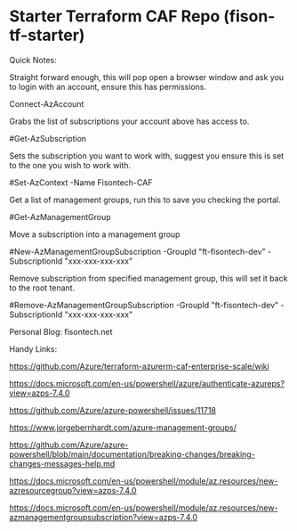# Starter Terraform CAF Repo (fison-tf-starter)

Quick Notes:

Straight forward enough, this will pop open a browser window and ask you to login with an account, ensure this has permissions.

Connect-AzAccount 

Grabs the list of subscriptions your account above has access to.

#Get-AzSubscription

Sets the subscription you want to work with, suggest you ensure this is set to the one you wish to work with.

#Set-AzContext -Name Fisontech-CAF

Get a list of management groups, run this to save you checking the portal.

#Get-AzManagementGroup

Move a subscription into a management group

#New-AzManagementGroupSubscription -GroupId "ft-fisontech-dev" -SubscriptionId "xxx-xxx-xxx-xxx"

Remove subscription from specified management group, this will set it back to the root tenant.

#Remove-AzManagementGroupSubscription -GroupId "ft-fisontech-dev" -SubscriptionId "xxx-xxx-xxx-xxx"

Personal Blog: fisontech.net

Handy Links:

https://github.com/Azure/terraform-azurerm-caf-enterprise-scale/wiki

https://docs.microsoft.com/en-us/powershell/azure/authenticate-azureps?view=azps-7.4.0

https://github.com/Azure/azure-powershell/issues/11718

https://www.jorgebernhardt.com/azure-management-groups/

https://github.com/Azure/azure-powershell/blob/main/documentation/breaking-changes/breaking-changes-messages-help.md

https://docs.microsoft.com/en-us/powershell/module/az.resources/new-azresourcegroup?view=azps-7.4.0

https://docs.microsoft.com/en-us/powershell/module/az.resources/new-azmanagementgroupsubscription?view=azps-7.4.0
